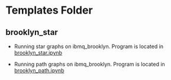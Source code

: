 # Templates Folder

## brooklyn_star

- Running star graphs on ibmq_brooklyn.
Program is located in [brooklyn_star.ipynb](https://github.com/BOBO1997/qip2021_poster549/blob/main/templates/brooklyn_star.ipynb)

- Running path graphs on ibmq_brooklyn.
Program is located in [brooklyn_path.ipynb](https://github.com/BOBO1997/qip2021_poster549/blob/main/templates/brooklyn_path.ipynb)
